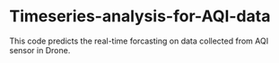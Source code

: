 # Timeseries-analysis-for-AQI-data
This code predicts the real-time forcasting on data collected from AQI sensor in Drone.
